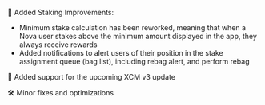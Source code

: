 🥞 Added Staking Improvements: 
 - Minimum stake calculation has been reworked, meaning that when a Nova user stakes above the minimum amount displayed in the app, they always receive rewards
 - Added notifications to alert users of their position in the stake assignment queue (bag list), including rebag alert, and perform rebag

 🔀 Added support for the upcoming XCM v3 update

 🛠 Minor fixes and optimizations